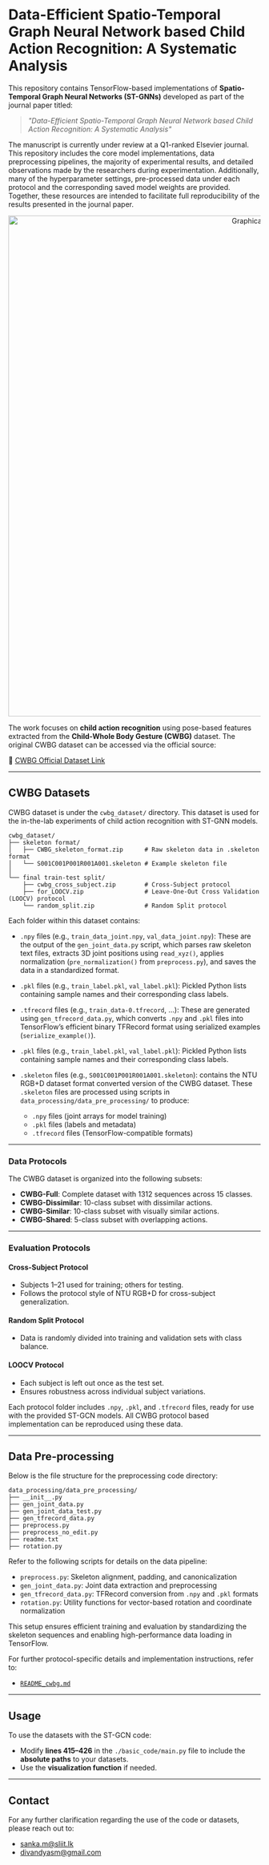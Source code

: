 # Data-Efficient Spatio-Temporal Graph Neural Network based Child Action Recognition: A Systematic Analysis

This repository contains TensorFlow-based implementations of **Spatio-Temporal Graph Neural Networks (ST-GNNs)** developed as part of the journal paper titled:

> *"Data-Efficient Spatio-Temporal Graph Neural Network based Child Action Recognition: A Systematic Analysis"*

The manuscript is currently under review at a Q1-ranked Elsevier journal. This repository includes the core model implementations, data preprocessing pipelines, the majority of experimental results, and detailed observations made by the researchers during experimentation. Additionally, many of the hyperparameter settings, pre-processed data under each protocol and the corresponding saved model weights are provided. Together, these resources are intended to facilitate full reproducibility of the results presented in the journal paper.

<p align="center"> <img src="./miscellaneous/ga.png" alt="Graphical Abstract" width="1000"/> </p>

The work focuses on **child action recognition** using pose-based features extracted from the **Child-Whole Body Gesture (CWBG)** dataset. The original CWBG dataset can be accessed via the official source:

🔗 [CWBG Official Dataset Link](http://www.eed.usv.ro/~vatavu/projects/DissimilarityConsensus/)

---

##  CWBG Datasets

CWBG dataset is under the `cwbg_dataset/` directory. This dataset is used for the in-the-lab experiments of child action recognition with ST-GNN models.


```
cwbg_dataset/
├── skeleton format/
│   ├── CWBG_skeleton_format.zip      # Raw skeleton data in .skeleton format
│   └── S001C001P001R001A001.skeleton # Example skeleton file
│
└── final train-test split/
    ├── cwbg_cross_subject.zip        # Cross-Subject protocol
    ├── for_LOOCV.zip                 # Leave-One-Out Cross Validation (LOOCV) protocol
    └── random_split.zip              # Random Split protocol
```


Each folder within this dataset contains:

- `.npy` files (e.g., `train_data_joint.npy`, `val_data_joint.npy`): These are the output of the `gen_joint_data.py` script, which parses raw skeleton text files, extracts 3D joint positions using `read_xyz()`, applies normalization (`pre_normalization()` from `preprocess.py`), and saves the data in a standardized format.
  
- `.pkl` files (e.g., `train_label.pkl`, `val_label.pkl`): Pickled Python lists containing sample names and their corresponding class labels.

- `.tfrecord` files (e.g., `train_data-0.tfrecord`, ...): These are generated using `gen_tfrecord_data.py`, which converts `.npy` and `.pkl` files into TensorFlow’s efficient binary TFRecord format using serialized examples (`serialize_example()`).

- `.pkl` files (e.g., `train_label.pkl`, `val_label.pkl`): Pickled Python lists containing sample names and their corresponding class labels.

- `.skeleton` files (e.g., `S001C001P001R001A001.skeleton`): contains the NTU RGB+D dataset format converted version of the CWBG dataset. These `.skeleton` files are processed using scripts in `data_processing/data_pre_processing/` to produce:
	- `.npy` files (joint arrays for model training)
	- `.pkl` files (labels and metadata)
	- `.tfrecord` files (TensorFlow-compatible formats)

---

### Data Protocols

The CWBG dataset is organized into the following subsets:

- **CWBG-Full**: Complete dataset with 1312 sequences across 15 classes.
- **CWBG-Dissimilar**: 10-class subset with dissimilar actions.
- **CWBG-Similar**: 10-class subset with visually similar actions.
- **CWBG-Shared**: 5-class subset with overlapping actions.

---

### Evaluation Protocols

#### Cross-Subject Protocol
- Subjects 1–21 used for training; others for testing.
- Follows the protocol style of NTU RGB+D for cross-subject generalization.

#### Random Split Protocol
- Data is randomly divided into training and validation sets with class balance.

#### LOOCV Protocol
- Each subject is left out once as the test set.
- Ensures robustness across individual subject variations.

Each protocol folder includes `.npy`, `.pkl`, and `.tfrecord` files, ready for use with the provided ST-GCN models. All CWBG protocol based implementation can be reproduced using these data.

---

##  Data Pre-processing

Below is the file structure for the preprocessing code directory:

```
data_processing/data_pre_processing/
├── __init__.py
├── gen_joint_data.py
├── gen_joint_data_test.py
├── gen_tfrecord_data.py
├── preprocess.py
├── preprocess_no_edit.py
├── readme.txt
├── rotation.py
```

Refer to the following scripts for details on the data pipeline:
- `preprocess.py`: Skeleton alignment, padding, and canonicalization
- `gen_joint_data.py`: Joint data extraction and preprocessing
- `gen_tfrecord_data.py`: TFRecord conversion from `.npy` and `.pkl` formats
- `rotation.py`: Utility functions for vector-based rotation and coordinate normalization

This setup ensures efficient training and evaluation by standardizing the skeleton sequences and enabling high-performance data loading in TensorFlow.

For further protocol-specific details and implementation instructions, refer to:
- [`README_cwbg.md`](./README_cwbg.md)

---

## Usage

To use the datasets with the ST-GCN code:

- Modify **lines 415–426** in the `./basic_code/main.py` file to include the **absolute paths** to your datasets.
- Use the **visualization function** if needed.

---

## Contact

For any further clarification regarding the use of the code or datasets, please reach out to:

- sanka.m@sliit.lk  
- divandyasm@gmail.com
